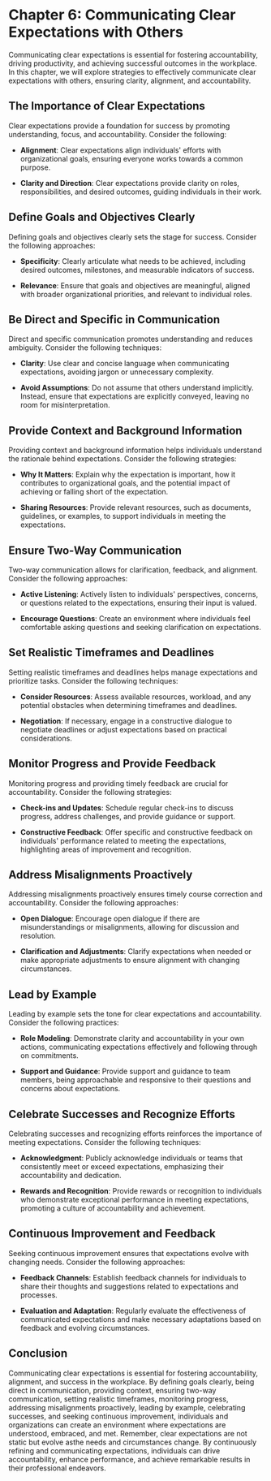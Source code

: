 Chapter 6: Communicating Clear Expectations with Others
=======================================================

Communicating clear expectations is essential for fostering accountability, driving productivity, and achieving successful outcomes in the workplace. In this chapter, we will explore strategies to effectively communicate clear expectations with others, ensuring clarity, alignment, and accountability.

**The Importance of Clear Expectations**
----------------------------------------

Clear expectations provide a foundation for success by promoting understanding, focus, and accountability. Consider the following:

* **Alignment**: Clear expectations align individuals' efforts with organizational goals, ensuring everyone works towards a common purpose.

* **Clarity and Direction**: Clear expectations provide clarity on roles, responsibilities, and desired outcomes, guiding individuals in their work.

**Define Goals and Objectives Clearly**
---------------------------------------

Defining goals and objectives clearly sets the stage for success. Consider the following approaches:

* **Specificity**: Clearly articulate what needs to be achieved, including desired outcomes, milestones, and measurable indicators of success.

* **Relevance**: Ensure that goals and objectives are meaningful, aligned with broader organizational priorities, and relevant to individual roles.

**Be Direct and Specific in Communication**
-------------------------------------------

Direct and specific communication promotes understanding and reduces ambiguity. Consider the following techniques:

* **Clarity**: Use clear and concise language when communicating expectations, avoiding jargon or unnecessary complexity.

* **Avoid Assumptions**: Do not assume that others understand implicitly. Instead, ensure that expectations are explicitly conveyed, leaving no room for misinterpretation.

**Provide Context and Background Information**
----------------------------------------------

Providing context and background information helps individuals understand the rationale behind expectations. Consider the following strategies:

* **Why It Matters**: Explain why the expectation is important, how it contributes to organizational goals, and the potential impact of achieving or falling short of the expectation.

* **Sharing Resources**: Provide relevant resources, such as documents, guidelines, or examples, to support individuals in meeting the expectations.

**Ensure Two-Way Communication**
--------------------------------

Two-way communication allows for clarification, feedback, and alignment. Consider the following approaches:

* **Active Listening**: Actively listen to individuals' perspectives, concerns, or questions related to the expectations, ensuring their input is valued.

* **Encourage Questions**: Create an environment where individuals feel comfortable asking questions and seeking clarification on expectations.

**Set Realistic Timeframes and Deadlines**
------------------------------------------

Setting realistic timeframes and deadlines helps manage expectations and prioritize tasks. Consider the following techniques:

* **Consider Resources**: Assess available resources, workload, and any potential obstacles when determining timeframes and deadlines.

* **Negotiation**: If necessary, engage in a constructive dialogue to negotiate deadlines or adjust expectations based on practical considerations.

**Monitor Progress and Provide Feedback**
-----------------------------------------

Monitoring progress and providing timely feedback are crucial for accountability. Consider the following strategies:

* **Check-ins and Updates**: Schedule regular check-ins to discuss progress, address challenges, and provide guidance or support.

* **Constructive Feedback**: Offer specific and constructive feedback on individuals' performance related to meeting the expectations, highlighting areas of improvement and recognition.

**Address Misalignments Proactively**
-------------------------------------

Addressing misalignments proactively ensures timely course correction and accountability. Consider the following approaches:

* **Open Dialogue**: Encourage open dialogue if there are misunderstandings or misalignments, allowing for discussion and resolution.

* **Clarification and Adjustments**: Clarify expectations when needed or make appropriate adjustments to ensure alignment with changing circumstances.

**Lead by Example**
-------------------

Leading by example sets the tone for clear expectations and accountability. Consider the following practices:

* **Role Modeling**: Demonstrate clarity and accountability in your own actions, communicating expectations effectively and following through on commitments.

* **Support and Guidance**: Provide support and guidance to team members, being approachable and responsive to their questions and concerns about expectations.

**Celebrate Successes and Recognize Efforts**
---------------------------------------------

Celebrating successes and recognizing efforts reinforces the importance of meeting expectations. Consider the following techniques:

* **Acknowledgment**: Publicly acknowledge individuals or teams that consistently meet or exceed expectations, emphasizing their accountability and dedication.

* **Rewards and Recognition**: Provide rewards or recognition to individuals who demonstrate exceptional performance in meeting expectations, promoting a culture of accountability and achievement.

**Continuous Improvement and Feedback**
---------------------------------------

Seeking continuous improvement ensures that expectations evolve with changing needs. Consider the following approaches:

* **Feedback Channels**: Establish feedback channels for individuals to share their thoughts and suggestions related to expectations and processes.

* **Evaluation and Adaptation**: Regularly evaluate the effectiveness of communicated expectations and make necessary adaptations based on feedback and evolving circumstances.

**Conclusion**
--------------

Communicating clear expectations is essential for fostering accountability, alignment, and success in the workplace. By defining goals clearly, being direct in communication, providing context, ensuring two-way communication, setting realistic timeframes, monitoring progress, addressing misalignments proactively, leading by example, celebrating successes, and seeking continuous improvement, individuals and organizations can create an environment where expectations are understood, embraced, and met. Remember, clear expectations are not static but evolve asthe needs and circumstances change. By continuously refining and communicating expectations, individuals can drive accountability, enhance performance, and achieve remarkable results in their professional endeavors.
